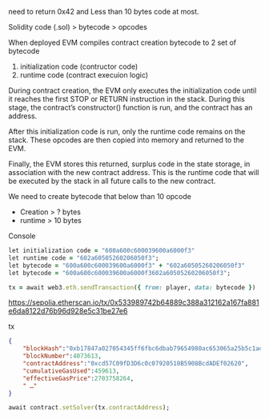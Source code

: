 need to return 0x42 and Less than 10 bytes code at most.

Solidity code (.sol) > bytecode > opcodes

When deployed EVM compiles contract creation bytecode
to 2 set of bytecode

1. initialization code (contructor code) 
2. runtime code (contract execuion logic)

During contract creation, the EVM only executes the initialization code 
until it reaches the first STOP or RETURN instruction in the stack. 
During this stage, the contract’s constructor() function is run, and the contract has an address.

After this initialization code is run, only the runtime code remains 
on the stack. These opcodes are then copied into memory and returned to the EVM.

Finally, the EVM stores this returned, surplus code in the state storage, 
in association with the new contract address. 
This is the runtime code that will be executed by the stack in all future calls to the new contract.

We need to create bytecode that below than 10 opcode
- Creation > ? bytes
- runtime > 10 bytes

Console

```ruby
let initialization code = "600a600c600039600a6000f3"
let runtime code = "602a60505260206050f3";
let bytecode = "600a600c600039600a6000f3" + "602a60505260206050f3"
let bytecode = "600a600c600039600a6000f3602a60505260206050f3";

tx = await web3.eth.sendTransaction({ from: player, data: bytecode })
```

https://sepolia.etherscan.io/tx/0x533989742b64889c388a312162a167fa881e6da8122d76b96d928e5c31be27e6

tx
````json
{
    "blockHash":"0xb17847a027054345ff6fbc6dbab79654980ac653065a25b5c1ad933c52e56cff",
    "blockNumber":4073613,
    "contractAddress":"0xcd57C09fD3D6c0c07920510B5908BcdADEf02620",
    "cumulativeGasUsed":459613,
    "effectiveGasPrice":2703758264,
    " …"
}
````

```ruby
await contract.setSolver(tx.contractAddress);
```